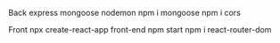 Back
express
mongoose
nodemon
npm i mongoose
npm i cors

Front
npx create-react-app front-end
npm start
npm i react-router-dom
